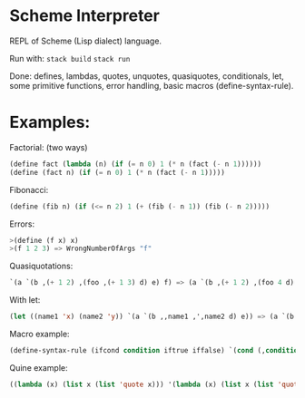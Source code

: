 # Scheme Interpreter

REPL of Scheme (Lisp dialect) language.

Run with: 
`stack build`
`stack run`

Done: defines, lambdas, quotes, unquotes, quasiquotes, conditionals, let, some primitive functions, error handling, basic macros (define-syntax-rule).

# Examples:

Factorial: (two ways)     
```lisp
(define fact (lambda (n) (if (= n 0) 1 (* n (fact (- n 1))))))
(define (fact n) (if (= n 0) 1 (* n (fact (- n 1)))))
```

Fibonacci: 
```lisp         
(define (fib n) (if (<= n 2) 1 (+ (fib (- n 1)) (fib (- n 2)))))
```

Errors:         
```lisp
>(define (f x) x)  
>(f 1 2 3) => WrongNumberOfArgs "f"
```

Quasiquotations:      
```lisp
`(a `(b ,(+ 1 2) ,(foo ,(+ 1 3) d) e) f) => (a `(b ,(+ 1 2) ,(foo 4 d) e) f)
 ```

With let:       
```lisp
(let ((name1 'x) (name2 'y)) `(a `(b ,,name1 ,',name2 d) e)) => (a `(b ,x ,'y d) e)
```

Macro example:
```lisp
(define-syntax-rule (ifcond condition iftrue iffalse) `(cond (,condition ,iftrue) (else ,iffalse)))
```

Quine example:
```lisp
((lambda (x) (list x (list 'quote x))) '(lambda (x) (list x (list 'quote x))))
```

